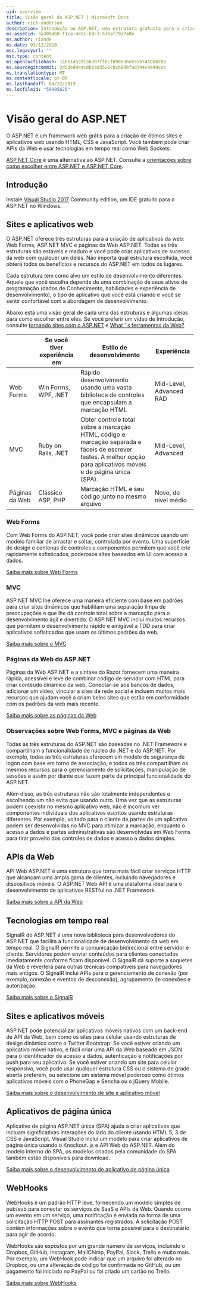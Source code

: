 ```yaml
---
uid: overview
title: Visão geral do ASP.NET | Microsoft Docs
author: rick-anderson
description: Introdução ao ASP.NET, uma estrutura gratuita para a criação de sites, aplicativos web e APIs da web.
ms.assetid: 3a309468-f1ca-4e51-b9c3-536af79d7a8b
ms.author: riande
ms.date: 03/12/2010
msc.legacyurl: ''
msc.type: content
ms.openlocfilehash: 1ab51453913b387ffecf898536eb55b7418b0285
ms.sourcegitcommit: 2d53ed9e4c8b19d3526cbc689bfa8394c9449cec
ms.translationtype: MT
ms.contentlocale: pt-BR
ms.lasthandoff: 04/22/2019
ms.locfileid: "59905625"
---
```

# <a name="aspnet-overview"></a>Visão geral do ASP.NET

O ASP.NET é um framework web grátis para a criação de ótimos sites e aplicativos web usando HTML, CSS e JavaScript. Você também pode criar APIs da Web e usar tecnologias em tempo real como Web Sockets.

[ASP.NET Core](https://docs.microsoft.com/aspnet/core/) é uma alternativa ao ASP.NET.  Consulte a [orientações sobre como escolher entre ASP.NET e ASP.NET Core](https://docs.microsoft.com/aspnet/core/choose-aspnet-framework).

## <a name="get-started"></a>Introdução

Instale [Visual Studio 2017](https://visualstudio.microsoft.com/downloads/?utm_medium=microsoft&utm_source=docs.microsoft.com&utm_campaign=button+cta&utm_content=download+vs2017) Community edition, um IDE gratuito para o ASP.NET no Windows.

## <a name="websites-and-web-applications"></a>Sites e aplicativos web

 O ASP.NET oferece três estruturas para a criação de aplicativos da web: Web Forms, ASP.NET MVC e páginas da Web ASP.NET. Todas as três estruturas são estáveis e maduro e você pode criar aplicativos de sucesso da web com qualquer um deles. Não importa qual estrutura escolhida, você obterá todos os benefícios e recursos do ASP.NET em todos os lugares.

Cada estrutura tem como alvo um estilo de desenvolvimento diferentes. Aquele que você escolha depende de uma combinação de seus ativos de programação (dados de Conhecimento, habilidades e experiência de desenvolvimento), o tipo de aplicativo que você está criando e você se sentir confortável com a abordagem de desenvolvimento.

Abaixo está uma visão geral de cada uma das estruturas e algumas ideias para como escolher entre eles. Se você preferir um vídeo de Introdução, consulte [tornando sites com o ASP.NET](https://channel9.msdn.com/Blogs/ASP-NET-Site-Videos/Making-Websites-with-ASPNET) e [What ' s ferramentas da Web?](https://channel9.msdn.com/Blogs/ASP-NET-Site-Videos/what-is-web-tools)

|   | Se você tiver experiência em | Estilo de desenvolvimento | Experiência |
|-----------|----------------------|-----------------------------------------------------|----------------|
| Web Forms | Win Forms, WPF, .NET | Rápido desenvolvimento usando uma vasta biblioteca de controles que encapsulam a marcação HTML | Mid-Level, Advanced RAD |
| MVC       | Ruby on Rails, .NET  | Obter controle total sobre a marcação HTML, código e marcação separada e fáceis de escrever testes. A melhor opção para aplicativos móveis e de página única (SPA). | Mid-Level, Advanced |
| Páginas da Web  | Clássico ASP, PHP     | Marcação HTML e seu código junto no mesmo arquivo | Novo, de nível médio |

### <a name="web-forms"></a>Web Forms

Com Web Forms do ASP.NET, você pode criar sites dinâmicos usando um modelo familiar de arrastar e soltar, controlada por evento. Uma superfície de design e centenas de controles e componentes permitem que você crie rapidamente sofisticados, poderosos sites baseados em UI com acesso a dados.

[Saiba mais sobre Web Forms](web-forms/index.md)

### <a name="mvc"></a>MVC

ASP.NET MVC lhe oferece uma maneira eficiente com base em padrões para criar sites dinâmicos que habilitam uma separação limpa de preocupações e que lhe dá controle total sobre a marcação para o desenvolvimento ágil e divertido. O ASP.NET MVC inclui muitos recursos que permitem o desenvolvimento rápido e amigável a TDD para criar aplicativos sofisticados que usam os últimos padrões da web.

[Saiba mais sobre o MVC](mvc/index.md)

### <a name="aspnet-web-pages"></a>Páginas da Web do ASP.NET

Páginas da Web ASP.NET e a sintaxe do Razor fornecem uma maneira rápida, acessível e leve de combinar código de servidor com HTML para criar conteúdo dinâmico da web. Conectar-se aos bancos de dados, adicionar um vídeo, vincular a sites de rede social e incluem muitos mais recursos que ajudam você a criam belos sites que estão em conformidade com os padrões da web mais recente.

[Saiba mais sobre as páginas da Web](web-pages/index.md)

### <a name="notes-about-web-forms-mvc-and-web-pages"></a>Observações sobre Web Forms, MVC e páginas da Web

Todas as três estruturas do ASP.NET são baseadas no .NET Framework e compartilham a funcionalidade de núcleo do .NET e do ASP.NET. Por exemplo, todas as três estruturas oferecem um modelo de segurança de logon com base em torno de associação, e todos os três compartilham os mesmos recursos para o gerenciamento de solicitações, manipulação de sessões e assim por diante que fazem parte da principal funcionalidade do ASP.NET.

Além disso, as três estruturas não são totalmente independentes e escolhendo um não evita que usando outro. Uma vez que as estruturas podem coexistir no mesmo aplicativo web, não é incomum ver componentes individuais dos aplicativos escritos usando estruturas diferentes. Por exemplo, voltado para o cliente de partes de um aplicativo podem ser desenvolvidas no MVC para otimizar a marcação, enquanto o acesso a dados e partes administrativas são desenvolvidas em Web Forms para tirar proveito dos controles de dados e acesso a dados simples.

## <a name="web-apis"></a>APIs da Web

API Web ASP.NET é uma estrutura que torna mais fácil criar serviços HTTP que alcançam uma ampla gama de clientes, incluindo navegadores e dispositivos móveis. O ASP.NET Web API é uma plataforma ideal para o desenvolvimento de aplicativos RESTful no .NET Framework.

[Saiba mais sobre a API da Web](web-api/index.md)

<!-- Put first under Web API TOC:  Watch video (9 minutes) https://channel9.msdn.com/Blogs/ASP-NET-Site-Videos/services-and-aspnet -->

## <a name="real-time-technologies"></a>Tecnologias em tempo real

SignalR do ASP.NET é uma nova biblioteca para desenvolvedores do ASP.NET que facilita a funcionalidade de desenvolvimento da web em tempo real. O SignalR permite a comunicação bidirecional entre servidor e cliente. Servidores podem enviar conteúdos para clientes conectados imediatamente conforme ficam disponível. O SignalR dá suporte a soquetes da Web e reverterá para outras técnicas compatíveis para navegadores mais antigos. O SignalR inclui APIs para o gerenciamento de conexão (por exemplo, conexão e eventos de desconexão), agrupamento de conexões e autorização.

[Saiba mais sobre o SignalR](signalr/index.md)

<!-- Put first under SignalR TOC:  Watch video (6 minutes) https://channel9.msdn.com/Blogs/ASP-NET-Site-Videos/signalr-and-the-real-time-web -->

## <a name="mobile-apps-and-sites"></a>Sites e aplicativos móveis

ASP.NET pode potencializar aplicativos móveis nativos com um back-end de API da Web, bem como os sites para celular usando estruturas de design dinâmico como o Twitter Bootstrap. Se você estiver criando um aplicativo móvel nativo, é fácil criar uma API da Web baseado em JSON para o identificador de acesso a dados, autenticação e notificações por push para seu aplicativo. Se você estiver criando um site para celular responsivo, você pode usar qualquer estrutura CSS ou o sistema de grade aberta preferem, ou selecione um sistema móvel poderoso como ótimos aplicativos móveis com o PhoneGap e Sencha ou o jQuery Mobile.

[Saiba mais sobre o desenvolvimento de site e aplicativo móvel](mobile/index.md)

<!-- Put first under mobile TOC:  Watch video (11 minutes) https://channel9.msdn.com/Blogs/ASP-NET-Site-Videos/aspnet-and-mobile -->

## <a name="single-page-applications"></a>Aplicativos de página única

Aplicativo de página ASP.NET única (SPA) ajuda a criar aplicativos que incluam significativas interações do lado do cliente usando HTML 5, 3 de CSS e JavaScript. Visual Studio inclui um modelo para criar aplicativos de página única usando o Knockout. js e API Web do ASP.NET. Além do modelo interno do SPA, os modelos criados pela comunidade do SPA também estão disponíveis para download.

[Saiba mais sobre o desenvolvimento de aplicativo de página única](single-page-application/index.md)

## <a name="webhooks"></a>WebHooks

WebHooks é um padrão HTTP leve, fornecendo um modelo simples de pub/sub para conectar os serviços de SaaS e APIs da Web. Quando ocorre um evento em um serviço, uma notificação é enviada na forma de uma solicitação HTTP POST para assinantes registrados. A solicitação POST contém informações sobre o evento que torna possível para o destinatário para agir de acordo.

WebHooks são expostos por um grande número de serviços, incluindo o Dropbox, GitHub, Instagram, MailChimp, PayPal, Slack, Trello e muito mais. Por exemplo, um WebHook pode indicar que um arquivo foi alterado no Dropbox, ou uma alteração de código foi confirmada no GitHub, ou um pagamento foi iniciado no PayPal ou foi criado um cartão no Trello.

[Saiba mais sobre WebHooks](webhooks/index.md)





<!--
Create Deployment TOC based on https://www.asp.net/aspnet/overview/deployment
Copy deployment content map to MVC, WebForms, Web Pages, Web API sections.
Copy Web Deployment in Enterprise from WebForms to MVC
Move under ASP.NET Best practices
    What not to do in ASP.NET, and what to do instead https://review.docs.microsoft.cus/aspnet/aspnet/overview/web-development-best-practices/what-not-to-do-in-aspnet-and-what-to-do-instead
    Async and await https://channel9.msdn.com/Blogs/ASP-NET-Site-Videos/async-and-await
    Building Real World Cloud Apps with Azure https://review.docs.microsoft.com/aspnet/aspnet/overview/developing-apps-with-windows-azure/building-real-world-cloud-apps-with-windows-azure/introduction
    Hands on Lab: Maintainable Azure Websites: Managing Change and Scale https://review.docs.microsoft.com/aspnet/aspnet/overview/developing-apps-with-windows-azure/maintainable-azure-websites-managing-change-and-scale

-->
